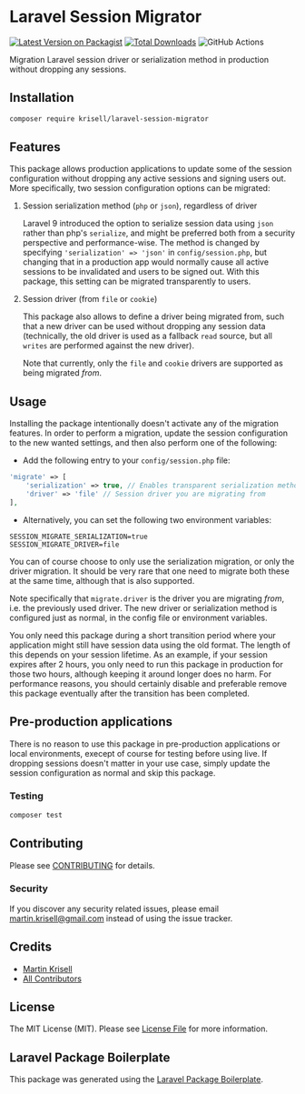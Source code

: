 # Laravel Session Migrator

[![Latest Version on Packagist](https://img.shields.io/packagist/v/krisell/laravel-session-migrator.svg?style=flat-square)](https://packagist.org/packages/krisell/laravel-session-migrator)
[![Total Downloads](https://img.shields.io/packagist/dt/krisell/laravel-session-migrator.svg?style=flat-square)](https://packagist.org/packages/krisell/laravel-session-migrator)
![GitHub Actions](https://github.com/krisell/laravel-session-migrator/actions/workflows/main.yml/badge.svg)

Migration Laravel session driver or serialization method in production without dropping any sessions.

## Installation

```bash
composer require krisell/laravel-session-migrator
```

## Features

This package allows production applications to update some of the session configuration without dropping
any active sessions and signing users out. More specifically, two session configuration options can be migrated:

1.  Session serialization method (`php` or `json`), regardless of driver

    Laravel 9 introduced the option to serialize session data using `json` rather than php's `serialize`, and might
    be preferred both from a security perspective and performance-wise. The method is changed by specifying
    `'serialization' => 'json'` in `config/session.php`, but changing that in a production app would normally cause all
    active sessions to be invalidated and users to be signed out. With this package, this setting can be migrated
    transparently to users.

2.  Session driver (from `file` or `cookie`)

    This package also allows to define a driver being migrated from, such that a new driver can be used without dropping
    any session data (technically, the old driver is used as a fallback `read` source, but all `writes` are performed
    against the new driver).

    Note that currently, only the `file` and `cookie` drivers are supported as being migrated _from_.

## Usage

Installing the package intentionally doesn't activate any of the migration features. In order to perform a migration,
update the session configuration to the new wanted settings, and then also perform one of the following:

- Add the following entry to your `config/session.php` file:

```php
'migrate' => [
    'serialization' => true, // Enables transparent serialization method migration
    'driver' => 'file' // Session driver you are migrating from
],
```

- Alternatively, you can set the following two environment variables:

```
SESSION_MIGRATE_SERIALIZATION=true
SESSION_MIGRATE_DRIVER=file
```

You can of course choose to only use the serialization migration, or only the driver migration. It should be very
rare that one need to migrate both these at the same time, although that is also supported.

Note specifically that `migrate.driver` is the driver you are migrating _from_, i.e. the previously used driver. The
new driver or serialization method is configured just as normal, in the config file or environment variables.

You only need this package during a short transition period where your application might still have session data using
the old format. The length of this depends on your session lifetime. As an example, if your session expires after 2 hours,
you only need to run this package in production for those two hours, although keeping it around longer does no harm. For performance reasons, you should certainly disable and preferable remove this package eventually after the transition has been completed.

## Pre-production applications
There is no reason to use this package in pre-production applications or local environments, execept of course for testing before using live. If dropping sessions doesn't matter in your use case, simply update the session configuration as normal and skip this package.

### Testing

```bash
composer test
```

## Contributing

Please see [CONTRIBUTING](CONTRIBUTING.md) for details.

### Security

If you discover any security related issues, please email martin.krisell@gmail.com instead of using the issue tracker.

## Credits

- [Martin Krisell](https://github.com/krisell)
- [All Contributors](../../contributors)

## License

The MIT License (MIT). Please see [License File](LICENSE.md) for more information.

## Laravel Package Boilerplate

This package was generated using the [Laravel Package Boilerplate](https://laravelpackageboilerplate.com).
